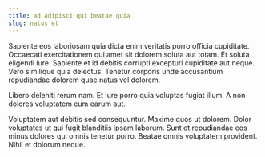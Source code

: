 ```yaml
---
title: ad adipisci qui beatae quia
slug: natus et
---
```


Sapiente eos laboriosam quia dicta enim veritatis porro officia cupiditate. Occaecati exercitationem qui amet sit dolorem soluta aut totam. Et soluta eligendi iure. Sapiente et id debitis corrupti excepturi cupiditate aut neque. Vero similique quia delectus. Tenetur corporis unde accusantium repudiandae dolorem quae natus vel dolorem.

Libero deleniti rerum nam. Et iure porro quia voluptas fugiat illum. A non dolores voluptatem eum earum aut.

Voluptatem aut debitis sed consequuntur. Maxime quos ut dolorem. Dolor voluptates ut qui fugit blanditiis ipsam laborum. Sunt et repudiandae eos minus dolores qui omnis tenetur porro. Beatae omnis voluptatem provident. Nihil et dolorum neque.
